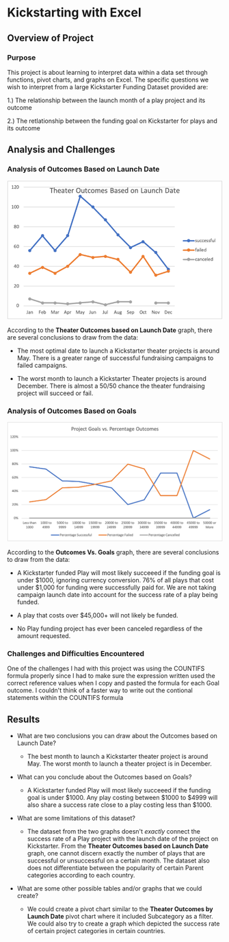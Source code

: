 # Kickstarting with Excel

## Overview of Project

### Purpose

This project is about learning to interpret data within a data set through functions, pivot charts, and graphs on Excel. The specific questions we wish to interpret from a large Kickstarter Funding Dataset provided are:

1.) The relationship between the launch month of a play project and its outcome

2.) The retlationship between the funding goal on Kickstarter for plays and its outcome


## Analysis and Challenges

### Analysis of Outcomes Based on Launch Date

![Theater Outcomes based on Launch Date](https://github.com/namin1993/kickstarter-analysis/blob/f323c7a6ea50840adba86d9e97caf51bfbf20888/Resources/Theater_Outcomes_vs_Launch.png)

According to the **Theater Outcomes based on Launch Date** graph, there are several conclusions to draw from the data:
  - The most optimal date to launch a Kickstarter theater projects is around May. There is a greater range of successful fundraising campaigns to failed campaigns.

  - The worst month to launch a Kickstarter Theater projects is around December. There is almost a 50/50 chance the theater fundraising project will succeed or fail.

### Analysis of Outcomes Based on Goals

![Outcomes Vs. Goals](https://github.com/namin1993/kickstarter-analysis/blob/2600ef4f3f2cbe51654d2569abcde0d78c376fd1/Resources/Outcomes_vs_Goals.png)

According to the **Outcomes Vs. Goals** graph, there are several conclusions to draw from the data:
  - A Kickstarter funded Play will most likely succeeed if the funding goal is under $1000, ignoring currency conversion. 76% of all plays that cost under $1,000 for funding were successfully paid for. We are not taking campaign launch date into account for the success rate of a play being funded.

  - A play that costs over $45,000+ will not likely be funded.

  - No Play funding project has ever been canceled regardless of the amount requested.

### Challenges and Difficulties Encountered
One of the challenges I had with this project was using the COUNTIFS formula properly since I had to make sure the expression written used the correct reference values when I copy and pasted the formula for each Goal outcome. I couldn't think of a faster way to write out the contional statements within the COUNTIFS formula

## Results

- What are two conclusions you can draw about the Outcomes based on Launch Date?
  - The best month to launch a Kickstarter theater project is around May. The worst month to launch a theater project is in December.

- What can you conclude about the Outcomes based on Goals?
  - A Kickstarter funded Play will most likely succeeed if the funding goal is under $1000. Any play costing between $1000 to $4999 will also share a success rate close to a play costing less than $1000.

- What are some limitations of this dataset?
  - The dataset from the two graphs doesn't *exactly* connect the success rate of a Play project with the launch date of the project on Kickstarter. From the **Theater Outcomes based on Launch Date** graph, one cannot discern exactly the number of plays that are successful or unsuccessful on a certain month. The dataset also does not differentiate between the popularity of certain Parent categories according to each country.

- What are some other possible tables and/or graphs that we could create?
  - We could create a pivot chart similar to the **Theater Outcomes by Launch Date** pivot chart where it included Subcategory as a filter. We could also try to create a graph which depicted the success rate of certain project categories in certain countries.
